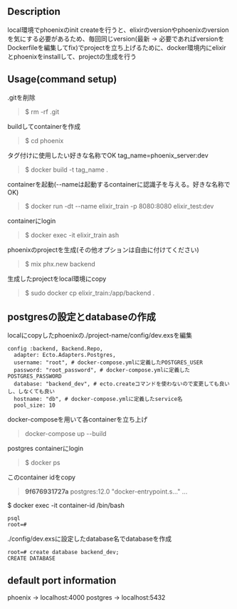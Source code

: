 ## Description
local環境でphoenixのinit createを行うと、elixirのversionやphoenixのversionを気にする必要があるため、毎回同じversion(最新 -> 必要であればversionをDockerfileを編集してfix)でprojectを立ち上げるために、docker環境内にelixirとphoenixをinstallして、projectの生成を行う

## Usage(command setup)
.gitを削除
> $ rm -rf .git

buildしてcontainerを作成
> $ cd phoenix

タグ付けに使用したい好きな名称でOK
tag_name=phoenix_server:dev 
> $ docker build -t tag_name .

containerを起動(--nameは起動するcontainerに認識子を与える。好きな名称でOK)
> $ docker run -dt --name elixir_train -p 8080:8080 elixir_test:dev

containerにlogin
> $ docker exec -it elixir_train ash

phoenixのprojectを生成(その他オプションは自由に付けてください)
> $ mix phx.new backend

生成したprojectをlocal環境にcopy
> $ sudo docker cp elixir_train:/app/backend .

## postgresの設定とdatabaseの作成
localにcopyしたphoenixの./project-name/config/dev.exsを編集
```
config :backend, Backend.Repo,
  adapter: Ecto.Adapters.Postgres,
  username: "root", # docker-compose.ymlに定義したPOSTGRES_USER
  password: "root_password", # docker-compose.ymlに定義したPOSTGRES_PASSWORD
  database: "backend_dev", # ecto.createコマンドを使わないので変更しても良いし、しなくても良い
  hostname: "db", # docker-compose.ymlに定義したservice名
  pool_size: 10
```

docker-composeを用いて各containerを立ち上げ
> docker-compose up --build

postgres containerにlogin
> $ docker ps

このcontainer idをcopy
> __9f676931727a__        postgres:12.0          "docker-entrypoint.s…"   ...

$ docker exec -it container-id /bin/bash
```
psql
root=#
```

./config/dev.exsに設定したdatabase名でdatabaseを作成
```
root=# create database backend_dev;
CREATE DATABASE
```

## default port information
phoenix -> localhost:4000
postgres -> localhost:5432

